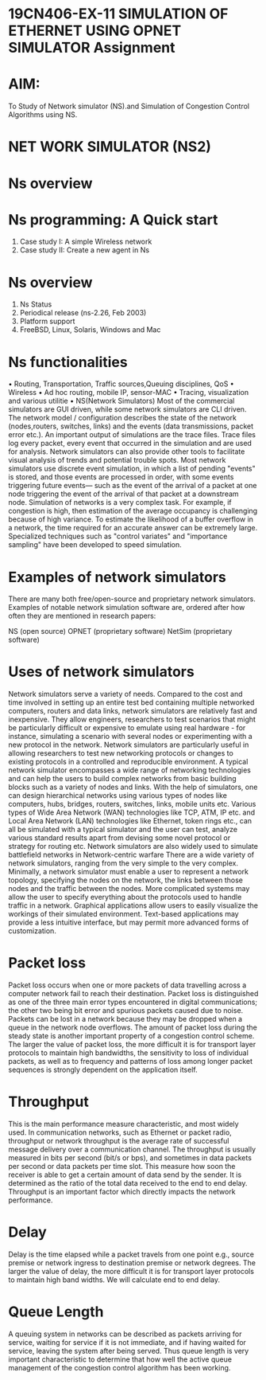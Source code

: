 # 19CN406-EX-11 SIMULATION OF ETHERNET USING OPNET SIMULATOR Assignment
# AIM:
To Study of Network simulator (NS).and Simulation of Congestion Control Algorithms using NS.
# NET WORK SIMULATOR (NS2)
# Ns overview
# Ns programming: A Quick start
  1. Case study I: A simple Wireless network
  2. Case study II: Create a new agent in Ns
# Ns overview
  1. Ns Status
  2. Periodical release (ns-2.26, Feb 2003)
  3. Platform support
  4. FreeBSD, Linux, Solaris, Windows and Mac
# Ns functionalities
• Routing, Transportation, Traffic sources,Queuing disciplines, QoS • Wireless • Ad hoc routing, mobile IP, sensor-MAC • Tracing, visualization and various utilitie • NS(Network Simulators) Most of the commercial simulators are GUI driven, while some network simulators are CLI driven. The network model / configuration describes the state of the network (nodes,routers, switches, links) and the events (data transmissions, packet error etc.). An important output of simulations are the trace files. Trace files log every packet, every event that occurred in the simulation and are used for analysis. Network simulators can also provide other tools to facilitate visual analysis of trends and potential trouble spots. Most network simulators use discrete event simulation, in which a list of pending "events" is stored, and those events are processed in order, with some events triggering future events— such as the event of the arrival of a packet at one node triggering the event of the arrival of that packet at a downstream node. Simulation of networks is a very complex task. For example, if congestion is high, then estimation of the average occupancy is challenging because of high variance. To estimate the likelihood of a buffer overflow in a network, the time required for an accurate answer can be extremely large. Specialized techniques such as "control variates" and "importance sampling" have been developed to speed simulation.

# Examples of network simulators
There are many both free/open-source and proprietary network simulators. Examples of notable network simulation software are, ordered after how often they are mentioned in research papers:

NS (open source)
OPNET (proprietary software)
NetSim (proprietary software)
# Uses of network simulators
Network simulators serve a variety of needs. Compared to the cost and time involved in setting up an entire test bed containing multiple networked computers, routers and data links, network simulators are relatively fast and inexpensive. They allow engineers, researchers to test scenarios that might be particularly difficult or expensive to emulate using real hardware - for instance, simulating a scenario with several nodes or experimenting with a new protocol in the network. Network simulators are particularly useful in allowing researchers to test new networking protocols or changes to existing protocols in a controlled and reproducible environment. A typical network simulator encompasses a wide range of networking technologies and can help the users to build complex networks from basic building blocks such as a variety of nodes and links. With the help of simulators, one can design hierarchical networks using various types of nodes like computers, hubs, bridges, routers, switches, links, mobile units etc. Various types of Wide Area Network (WAN) technologies like TCP, ATM, IP etc. and Local Area Network (LAN) technologies like Ethernet, token rings etc., can all be simulated with a typical simulator and the user can test, analyze various standard results apart from devising some novel protocol or strategy for routing etc. Network simulators are also widely used to simulate battlefield networks in Network-centric warfare There are a wide variety of network simulators, ranging from the very simple to the very complex. Minimally, a network simulator must enable a user to represent a network topology, specifying the nodes on the network, the links between those nodes and the traffic between the nodes. More complicated systems may allow the user to specify everything about the protocols used to handle traffic in a network. Graphical applications allow users to easily visualize the workings of their simulated environment. Text-based applications may provide a less intuitive interface, but may permit more advanced forms of customization.

# Packet loss
Packet loss occurs when one or more packets of data travelling across a computer network fail to reach their destination. Packet loss is distinguished as one of the three main error types encountered in digital communications; the other two being bit error and spurious packets caused due to noise. Packets can be lost in a network because they may be dropped when a queue in the network node overflows. The amount of packet loss during the steady state is another important property of a congestion control scheme. The larger the value of packet loss, the more difficult it is for transport layer protocols to maintain high bandwidths, the sensitivity to loss of individual packets, as well as to frequency and patterns of loss among longer packet sequences is strongly dependent on the application itself.

# Throughput
This is the main performance measure characteristic, and most widely used. In communication networks, such as Ethernet or packet radio, throughput or network throughput is the average rate of successful message delivery over a communication channel. The throughput is usually measured in bits per second (bit/s or bps), and sometimes in data packets per second or data packets per time slot. This measure how soon the receiver is able to get a certain amount of data send by the sender. It is determined as the ratio of the total data received to the end to end delay. Throughput is an important factor which directly impacts the network performance.

# Delay
Delay is the time elapsed while a packet travels from one point e.g., source premise or network ingress to destination premise or network degrees. The larger the value of delay, the more difficult it is for transport layer protocols to maintain high band widths. We will calculate end to end delay.

# Queue Length
A queuing system in networks can be described as packets arriving for service, waiting for service if it is not immediate, and if having waited for service, leaving the system after being served. Thus queue length is very important characteristic to determine that how well the active queue management of the congestion control algorithm has been working.
